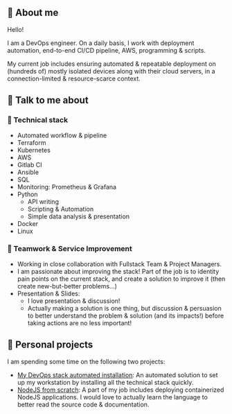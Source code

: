 ## :deciduous_tree: About me

Hello!

I am a DevOps engineer. On a daily basis, I work with deployment automation, end-to-end CI/CD pipeline, AWS, programming & scripts.

My current job includes ensuring automated & repeatable deployment on (hundreds of) mostly isolated devices along with their cloud servers, in a connection-limited & resource-scarce context.


## :dart: Talk to me about

### :rocket: Technical stack

- Automated workflow & pipeline
- Terraform
- Kubernetes
- AWS
- Gitlab CI
- Ansible
- SQL
- Monitoring: Prometheus & Grafana
- Python
  - API writing
  - Scripting & Automation
  - Simple data analysis & presentation
- Docker
- Linux

### :star2: Teamwork & Service Improvement

- Working in close collaboration with Fullstack Team & Project Managers.
- I am passionate about improving the stack! Part of the job is to identity pain points on the current stack, and create a solution to improve it (then create new-but-better problems...)
- Presentation & Slides:
  - I love presentation & discussion!
  - Actually making a solution is one thing, but discussion & persuasion to better understand the problem & solution (and its impacts!) before taking actions are no less important!


## :muscle: Personal projects

I am spending some time on the following two projects:

- [My DevOps stack automated installation](https://github.com/lamvng/my-devops-tools): An automated solution to set up my workstation by installing all the technical stack quickly.
- [NodeJS from scratch](https://github.com/lamvng/nodejs-from-scratch): A part of my job includes deploying containerized NodeJS applications. I would love to actually learn the language to better read the source code & documentation.

<!---
lamvng/lamvng is a ✨ special ✨ repository because its `README.md` (this file) appears on your GitHub profile.
You can click the Preview link to take a look at your changes.
--->
